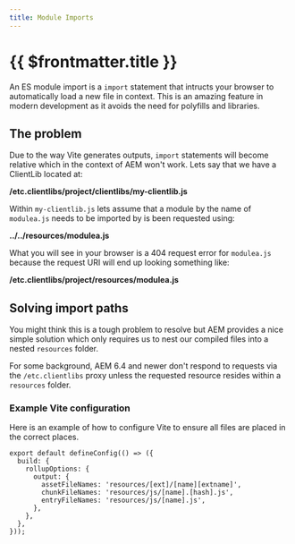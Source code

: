 ```yaml
---
title: Module Imports
---
```


# {{ $frontmatter.title }}

An ES module import is a `import` statement that intructs your browser to automatically load a new file in context. This is an amazing feature in modern development as it avoids the need for polyfills and libraries.

## The problem

Due to the way Vite generates outputs, `import` statements will become relative which in the context of AEM won't work. Lets say that we have a ClientLib located at:

**/etc.clientlibs/project/clientlibs/my-clientlib.js**

Within `my-clientlib.js` lets assume that a module by the name of `modulea.js` needs to be imported by is been requested using:

**../../resources/modulea.js**

What you will see in your browser is a 404 request error for `modulea.js` because the request URI will end up looking something like:

**/etc.clientlibs/project/resources/modulea.js**

## Solving import paths

You might think this is a tough problem to resolve but AEM provides a nice simple solution which only requires us to nest our compiled files into a nested `resources` folder.

For some background, AEM 6.4 and newer don't respond to requests via the `/etc.clientlibs` proxy unless the requested resource resides within a `resources` folder.

### Example Vite configuration

Here is an example of how to configure Vite to ensure all files are placed in the correct places.

```js{5-7}
export default defineConfig(() => ({
  build: {
    rollupOptions: {
      output: {
        assetFileNames: 'resources/[ext]/[name][extname]',
        chunkFileNames: 'resources/js/[name].[hash].js',
        entryFileNames: 'resources/js/[name].js',
      },
    },
  },
}));
```
